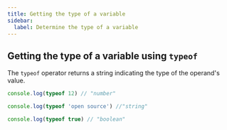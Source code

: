 ```yaml
---
title: Getting the type of a variable
sidebar:
  label: Determine the type of a variable
---
```


## Getting the type of a variable using `typeof`

The `typeof` operator returns a string indicating the type of the operand's value.

```javascript
console.log(typeof 12) // "number"

console.log(typeof 'open source') //"string"

console.log(typeof true) // "boolean"
```
